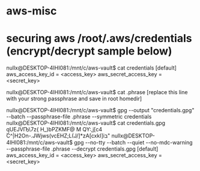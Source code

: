 # aws-misc

# securing aws /root/.aws/credentials (encrypt/decrypt sample below)
nullx@DESKTOP-4IHI081:/mnt/c/aws-vault$ cat credentials
[default]
aws_access_key_id = <access_key>
aws_secret_access_key = <secret_key>

nullx@DESKTOP-4IHI081:/mnt/c/aws-vault$ cat .phrase 
[replace this line with your strong passphrase and save in root homedir]

nullx@DESKTOP-4IHI081:/mnt/c/aws-vault$ gpg --output "credentials.gpg" --batch --passphrase-file .phrase --symmetric credentials
nullx@DESKTOP-4IHI081:/mnt/c/aws-vault$ cat credentials.gpg 
       qUEJVҦ\7z{
                 H_)bPZKMF@ M
QY:\,j[c4
        ۟Ć^|H2On-.JWjws(vcEHZ;L(J\/]\*zA[cxkI]iב"
nullx@DESKTOP-4IHI081:/mnt/c/aws-vault$ gpg --no-tty --batch --quiet --no-mdc-warning --passphrase-file .phrase --decrypt credentials.gpg
[default]
aws_access_key_id = <access_key>
aws_secret_access_key = <secret_key>
